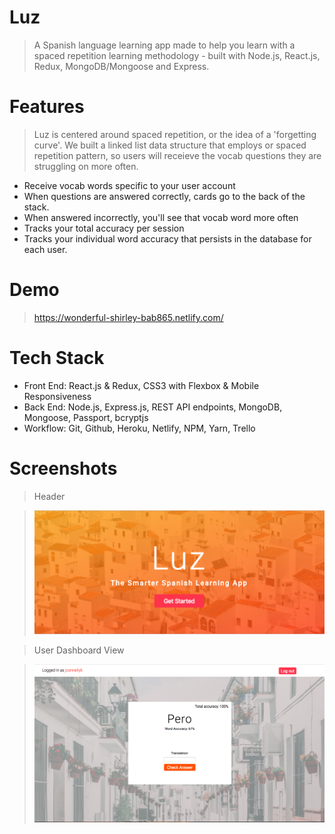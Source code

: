 # Luz

> A Spanish language learning app made to help you learn with a spaced repetition learning methodology - built with Node.js, React.js, Redux, MongoDB/Mongoose and Express.

# Features

> Luz is centered around spaced repetition, or the idea of a 'forgetting curve'.  We built a linked list data structure that employs or spaced repetition pattern, so users will receieve the vocab questions they are struggling on more often.
* Receive vocab words specific to your user account
* When questions are answered correctly, cards go to the back of the stack. 
* When answered incorrectly, you'll see that vocab word more often
* Tracks your total accuracy per session
* Tracks your individual word accuracy that persists in the database for each user. 

# Demo

> https://wonderful-shirley-bab865.netlify.com/

# Tech Stack

* Front End: React.js & Redux, CSS3 with Flexbox & Mobile Responsiveness
* Back End: Node.js, Express.js, REST API endpoints, MongoDB, Mongoose, Passport, bcryptjs
* Workflow: Git, Github, Heroku, Netlify, NPM, Yarn, Trello

# Screenshots

> Header

> ![Header](screenshots/luz-landing.png "Landing Page Header")

> User Dashboard View

>![User Dashboard](screenshots/flashcard-img.png "User Dashboard Header")

